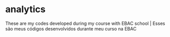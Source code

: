 # analytics
These are my codes developed during my course with EBAC school | Esses são meus códigos desenvolvidos durante meu curso na EBAC
